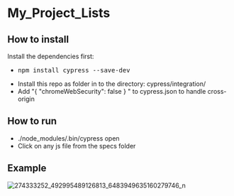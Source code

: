 # My_Project_Lists

## How to install

Install the dependencies first:
- <pre>npm install cypress --save-dev</pre>
- Install this repo as folder in to the directory: cypress/integration/
- Add "{ "chromeWebSecurity": false } " to cypress.json to handle cross-origin

## How to run

- ./node_modules/.bin/cypress open
- Click on any js file from the specs folder

## Example
![274333252_492995489126813_6483949635160279746_n](https://user-images.githubusercontent.com/58964916/156943763-409d8191-8634-415c-ad6f-3d9fefac9246.gif)
